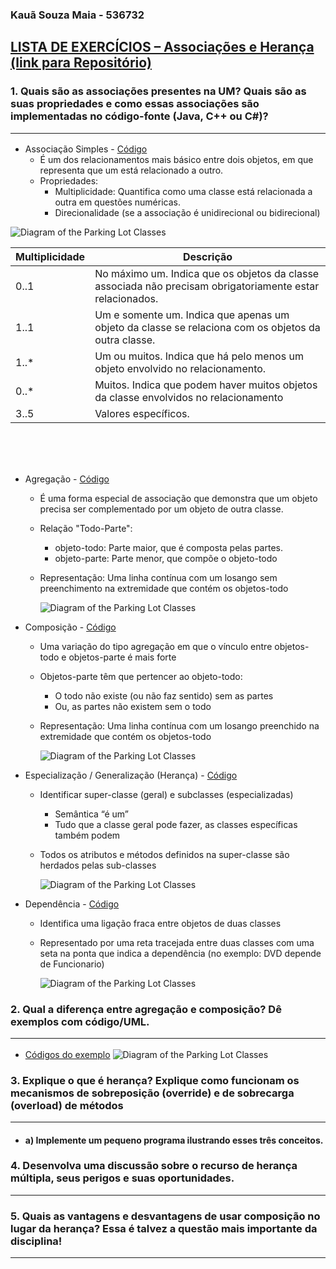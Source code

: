 ### Kauã Souza Maia - 536732

## [LISTA DE EXERCÍCIOS – Associações e Herança (link para Repositório)](https://github.com/Hactchubas/POO_git/tree/master/Portifólio%20B) 


### 1. Quais são as associações presentes na UM? Quais são as suas propriedades e como essas associações são implementadas no código-fonte (Java, C++ ou C#)? <hr>
- Associação Simples - [Código](https://github.com/Hactchubas/POO_git/tree/master/Portifólio%20B/Q1/Code/Q1/src/simple_assoc)
  - É um dos relacionamentos mais básico entre dois objetos, em que representa que um está relacionado a outro.
  - Propriedades: 
    - Multiplicidade: Quantifica como uma classe está relacionada a outra em questões numéricas. 
    - Direcionalidade (se a associação é unidirecional ou bidirecional)  
<img src="./Q1/Assets/Q1_diagram_mult.png" alt="Diagram of the Parking Lot Classes" />

| Multiplicidade | Descrição |
|----------------|-----------|
| 0..1           | No máximo um. Indica que os objetos da classe associada não precisam obrigatoriamente estar relacionados.|
| 1..1           | Um e somente um. Indica que apenas um objeto da classe se relaciona com os objetos da outra classe.|
| 1..*           | Um ou muitos. Indica que há pelo menos um objeto envolvido no relacionamento.|
| 0..*           | Muitos. Indica que podem haver muitos objetos da classe envolvidos no relacionamento|
| 3..5           | Valores específicos. |

<br>
<br>
<br>

- Agregação - [Código](https://github.com/Hactchubas/POO_git/tree/master/Portifólio%20B/Q1/Code/Q1/src/agreg)
  - É uma forma especial de associação que demonstra que um objeto precisa ser complementado por um objeto de outra classe.
  - Relação "Todo-Parte":
    - objeto-todo: Parte maior, que é composta pelas partes.
    - objeto-parte: Parte menor, que compõe o objeto-todo
  - Representação: Uma linha contínua com um losango sem preenchimento na extremidade que contém os objetos-todo

    <img src="./Q1/Assets/Q1_diagram_agreg.png" alt="Diagram of the Parking Lot Classes" />

- Composição - [Código](https://github.com/Hactchubas/POO_git/tree/master/Portif%C3%B3lio%20B/Q1/Code/Q1/src/agreg)
  - Uma variação do tipo agregação em que o vínculo entre objetos-todo e objetos-parte é mais forte
  - Objetos-parte têm que pertencer ao objeto-todo:
    - O todo não existe (ou não faz sentido) sem as partes
    - Ou, as partes não existem sem o todo
  - Representação: Uma linha contínua com um losango preenchido na extremidade que contém os objetos-todo
  
    <img src="./Q1/Assets/Q1_diagram_comp.png" alt="Diagram of the Parking Lot Classes" />


- Especialização / Generalização (Herança) - [Código](https://github.com/Hactchubas/POO_git/tree/master/Portif%C3%B3lio%20B/Q1/Code/Q1/src/agreg)
  - Identificar super-classe (geral) e subclasses (especializadas)
    - Semântica “é um”
    - Tudo que a classe geral pode fazer, as classes específicas também podem
  - Todos os atributos e métodos definidos na super-classe são
herdados pelas sub-classes 

    <img src="./Q1/Assets/Q1_diagram_heran.png" alt="Diagram of the Parking Lot Classes" /> 


- Dependência - [Código](https://github.com/Hactchubas/POO_git/tree/master/Portif%C3%B3lio%20B/Q1/Code/Q1/src/agreg)
  - Identifica uma ligação fraca entre objetos de duas classes
  - Representado por uma reta tracejada entre duas classes com uma seta na ponta que indica a dependência (no exemplo: DVD depende de Funcionario) 
  
    <img src="./Q1/Assets/Q1_diagram_depend.png" alt="Diagram of the Parking Lot Classes" /> 


### 2. Qual a diferença entre agregação e composição? Dê exemplos com código/UML. <hr>
- [Códigos do exemplo](https://github.com/Hactchubas/POO_git/tree/master/Portifólio%20B/Q2/Code/Q2/src)
  <img src="./Q2/Assets/Q2_diagram.png" alt="Diagram of the Parking Lot Classes" /> 

### 3. Explique o que é herança? Explique como funcionam os mecanismos de sobreposição (override) e de sobrecarga (overload) de métodos<hr>
  - #### a) Implemente um pequeno programa ilustrando esses três conceitos.

### 4. Desenvolva uma discussão sobre o recurso de herança múltipla, seus perigos e suas oportunidades.<hr>

### 5. Quais as vantagens e desvantagens de usar composição no lugar da herança? Essa é talvez a questão mais importante da disciplina!<hr>
